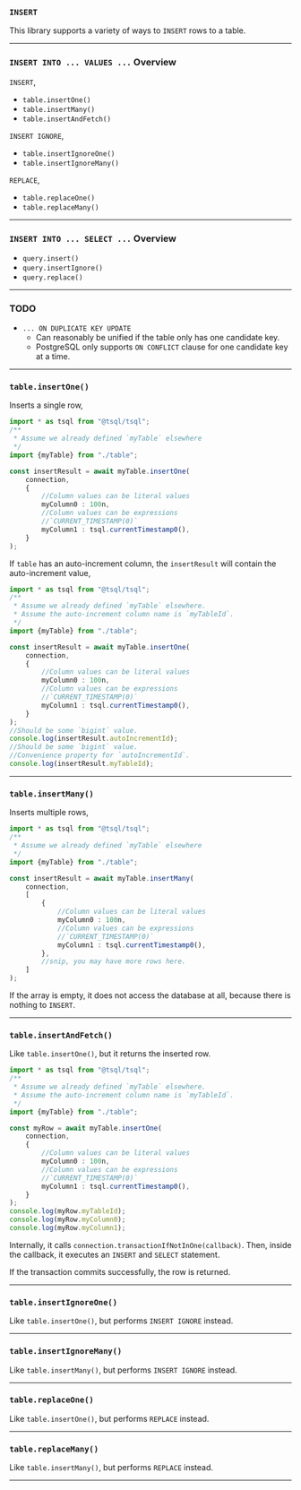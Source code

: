 ### `INSERT`

This library supports a variety of ways to `INSERT` rows to a table.

-----

### `INSERT INTO ... VALUES ...` Overview

`INSERT`,
+ `table.insertOne()`
+ `table.insertMany()`
+ `table.insertAndFetch()`

`INSERT IGNORE`,
+ `table.insertIgnoreOne()`
+ `table.insertIgnoreMany()`

`REPLACE`,
+ `table.replaceOne()`
+ `table.replaceMany()`

-----

### `INSERT INTO ... SELECT ...` Overview

+ `query.insert()`
+ `query.insertIgnore()`
+ `query.replace()`

-----

### TODO

+ `... ON DUPLICATE KEY UPDATE`
  + Can reasonably be unified if the table only has one candidate key.
  + PostgreSQL only supports `ON CONFLICT` clause for one candidate key at a time.

-----

### `table.insertOne()`

Inserts a single row,
```ts
import * as tsql from "@tsql/tsql";
/**
 * Assume we already defined `myTable` elsewhere
 */
import {myTable} from "./table";

const insertResult = await myTable.insertOne(
    connection,
    {
        //Column values can be literal values
        myColumn0 : 100n,
        //Column values can be expressions
        //`CURRENT_TIMESTAMP(0)`
        myColumn1 : tsql.currentTimestamp0(),
    }
);
```

If `table` has an auto-increment column,
the `insertResult` will contain the auto-increment value,
```ts
import * as tsql from "@tsql/tsql";
/**
 * Assume we already defined `myTable` elsewhere.
 * Assume the auto-increment column name is `myTableId`.
 */
import {myTable} from "./table";

const insertResult = await myTable.insertOne(
    connection,
    {
        //Column values can be literal values
        myColumn0 : 100n,
        //Column values can be expressions
        //`CURRENT_TIMESTAMP(0)`
        myColumn1 : tsql.currentTimestamp0(),
    }
);
//Should be some `bigint` value.
console.log(insertResult.autoIncrementId);
//Should be some `bigint` value.
//Convenience property for `autoIncrementId`.
console.log(insertResult.myTableId);
```

-----

### `table.insertMany()`

Inserts multiple rows,
```ts
import * as tsql from "@tsql/tsql";
/**
 * Assume we already defined `myTable` elsewhere
 */
import {myTable} from "./table";

const insertResult = await myTable.insertMany(
    connection,
    [
        {
            //Column values can be literal values
            myColumn0 : 100n,
            //Column values can be expressions
            //`CURRENT_TIMESTAMP(0)`
            myColumn1 : tsql.currentTimestamp0(),
        },
        //snip, you may have more rows here.
    ]
);
```

If the array is empty, it does not access the database at all,
because there is nothing to `INSERT`.

-----

### `table.insertAndFetch()`

Like `table.insertOne()`, but it returns the inserted row.
```ts
import * as tsql from "@tsql/tsql";
/**
 * Assume we already defined `myTable` elsewhere.
 * Assume the auto-increment column name is `myTableId`.
 */
import {myTable} from "./table";

const myRow = await myTable.insertOne(
    connection,
    {
        //Column values can be literal values
        myColumn0 : 100n,
        //Column values can be expressions
        //`CURRENT_TIMESTAMP(0)`
        myColumn1 : tsql.currentTimestamp0(),
    }
);
console.log(myRow.myTableId);
console.log(myRow.myColumn0);
console.log(myRow.myColumn1);
```

Internally, it calls `connection.transactionIfNotInOne(callback)`.
Then, inside the callback, it executes an `INSERT` and `SELECT` statement.

If the transaction commits successfully, the row is returned.

-----

### `table.insertIgnoreOne()`

Like `table.insertOne()`, but performs `INSERT IGNORE` instead.

-----

### `table.insertIgnoreMany()`

Like `table.insertMany()`, but performs `INSERT IGNORE` instead.

-----

### `table.replaceOne()`

Like `table.insertOne()`, but performs `REPLACE` instead.

-----

### `table.replaceMany()`

Like `table.insertMany()`, but performs `REPLACE` instead.

-----
